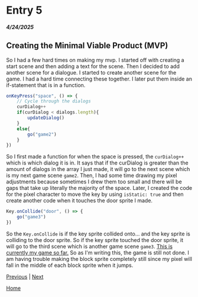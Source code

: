 # Entry 5
##### 4/24/2025

## Creating the Minimal Viable Product (MVP)
So I had a few hard times on making my mvp. I started off with creating a start scene and then adding a text for the scene. Then I decided to add another scene for a dialogue. I started to create another scene for the game. I had a hard time connecting these together. I later put them inside an if-statement that is in a function.
```js
onKeyPress("space", () => {
    // Cycle through the dialogs
    curDialog++
    if(curDialog < dialogs.length){
        updateDialog()
    }
    else{
        go("game2")
    }
})
```
So I first made a function for when the space is pressed, the `curDialog++` which is which dialog it is in. It says that if the curDialog is greater than the amount of dialogs in the array I just made, it will go to the next scene which is my next game scene `game2`.
Then, I had some time drawing my pixel adjustments because sometimes I drew them too small and there will be gaps that take up literally the majority of the space. Later, I created the code for the pixel character to move the key by using `isStatic: true` and then create another code when it touches the door sprite I made.
```js
Key.onCollide("door", () => {
    go("game3")
})
```
So the `Key.onCollide` is if the key sprite collided onto... and the key sprite is colliding to the door sprite. So if the key sprite touched the door sprite, it will go to the third scene which is another game scene `game3`. [This is currently my game so far.](https://xinyangl5722.github.io/sep11-freedom-project/index.html)
So as I'm writing this, the game is still not done. I am having trouble making the block sprite completely still since my pixel will fall in the middle of each block sprite when it jumps.

[Previous](entry04.md) | [Next](entry06.md)

[Home](../README.md)
